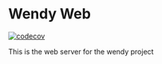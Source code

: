 # Wendy Web

[![codecov](https://codecov.io/gh/drazisil/wendy/branch/master/graph/badge.svg?token=bxmBFNQG1M)](https://codecov.io/gh/drazisil/wendy/tree/master/web)

This is the web server for the wendy project